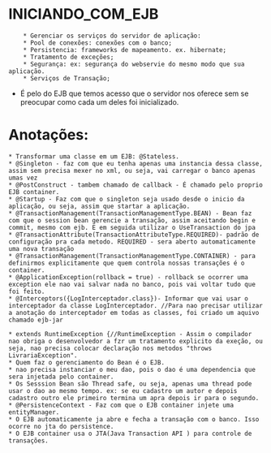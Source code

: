# INICIANDO_COM_EJB #

 
		* Gerenciar os serviços do servidor de aplicação:
		* Pool de conexões: conexões com o banco;
		* Persistencia: frameworks de mapeamento. ex. hibernate;
		* Tratamento de exceções;
		* Segurança: ex: segurança do webservie do mesmo modo que sua aplicação.
		* Serviços de Transação;
 * É pelo do EJB que temos acesso que o servidor nos oferece sem se preocupar como cada um deles foi inicializado.
 
  # Anotações: 
	* Transformar uma classe em um EJB: @Stateless.
	* @Singleton - faz com que eu tenha apenas uma instancia dessa classe, assim sem precisa mexer no xml, ou seja, vai carregar o banco apenas umas vez
	* @PostConstruct - tambem chamado de callback - É chamado pelo proprio EJB container.
	* @Startup - Faz com que o singleton seja usado desde o inicio da aplicação, ou seja, assim que startar a aplicação.
	* @TransactionManagement(TransactionManagementType.BEAN) - Bean faz com que o session bean gerencie a transação, assim aceitando begin e commit, mesmo com ejb. E em seguida utilizar o UseTransaction do jpa
	* @TransactionAttribute(TransactionAttributeType.REQUIRED)- padrão de configuração pra cada metodo. REQUIRED - sera aberto automaticamente uma nova transação
	* @TransactionManagement(TransactionManagementType.CONTAINER) - para definirmos explicitamente que quem controla nossas transações é o container.
	* @ApplicationException(rollback = true) - rollback se ocorrer uma exception ele nao vai salvar nada no banco, pois vai voltar tudo que foi feito.
	* @Interceptors({LogInterceptador.class})- Informar que vai usar o interceptador da classe LogInterceptador. //Para nao precisar utilizar a anotação do interceptador em todas as classes, foi criado um aquivo chamado ejb-jar
	
	* extends RuntimeException {//RuntimeException - Assim o compilador nao obriga o desenvolvedor a fzr um tratamento explicito da exeção, ou seja, nao precisa colocar declaração nos metodos "throws LivrariaException".
	* Quem faz o gerenciamento do Bean é o EJB.
	* nao precisa instanciar o meu dao, pois o dao é uma dependencia que sera injetada pelo container.
	* Os Sesssion Bean são Thread safe, ou seja, apenas uma thread pode usar o dao ao mesmo tempo. ex: se eu cadastro um autor e depois cadastro outro ele primeiro termina um apra depois ir para o segundo.
	* @PersistenceContext - Faz com que o EJB container injete uma entityManager.
	* O EJB automaticamente ja abre e fecha a transação com o banco. Isso ocorre no jta do persistence.
	* O EJB container usa o JTA(Java Transaction API ) para controle de transações.
	
	
	
